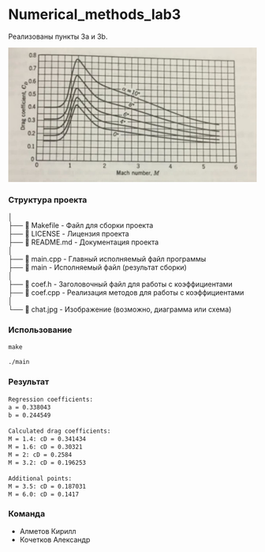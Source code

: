 # Numerical_methods_lab3

Реализованы пункты 3а и 3b.

![График](chart.jpg)

### Структура проекта

│  
├── 📄 Makefile - Файл для сборки проекта  
├── 📄 LICENSE - Лицензия проекта  
├── 📄 README.md - Документация проекта  
│  
├── 📄 main.cpp - Главный исполняемый файл программы  
├── 📄 main - Исполняемый файл (результат сборки)  
│  
├── 📄 coef.h - Заголовочный файл для работы с коэффициентами  
├── 📄 coef.cpp - Реализация методов для работы с коэффициентами  
│  
└── 📄 chat.jpg - Изображение (возможно, диаграмма или схема)  

### Использование

```
make
```

```
./main
```

### Результат
```
Regression coefficients:
a = 0.338043
b = 0.244549

Calculated drag coefficients:
M = 1.4: cD = 0.341434
M = 1.6: cD = 0.30321
M = 2: cD = 0.2584
M = 3.2: cD = 0.196253

Additional points:
M = 3.5: cD = 0.187031
M = 6.0: cD = 0.1417
```

### Команда
* Алметов Кирилл
* Кочетков Александр